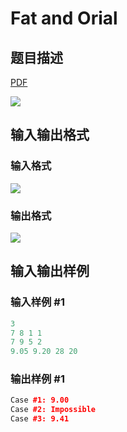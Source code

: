# Fat and Orial

## 题目描述

[problemUrl]: https://uva.onlinejudge.org/index.php?option=com_onlinejudge&Itemid=8&category=823&page=show_problem&problem=4577

[PDF](https://uva.onlinejudge.org/external/127/p12725.pdf)

![](https://cdn.luogu.com.cn/upload/vjudge_pic/UVA12725/fef5c55be0ad0d79c9856f3376c44139a89bf8ca.png)

## 输入输出格式

### 输入格式

![](https://cdn.luogu.com.cn/upload/vjudge_pic/UVA12725/f240f46a817d436b439241d3abc18ebe7f6f509a.png)

### 输出格式

![](https://cdn.luogu.com.cn/upload/vjudge_pic/UVA12725/d8cb55f537af314bf693a4903562d2cbd7ac1ff9.png)

## 输入输出样例

### 输入样例 #1

```cpp
3
7 8 1 1
7 9 5 2
9.05 9.20 28 20
```


### 输出样例 #1

```cpp
Case #1: 9.00
Case #2: Impossible
Case #3: 9.41
```


